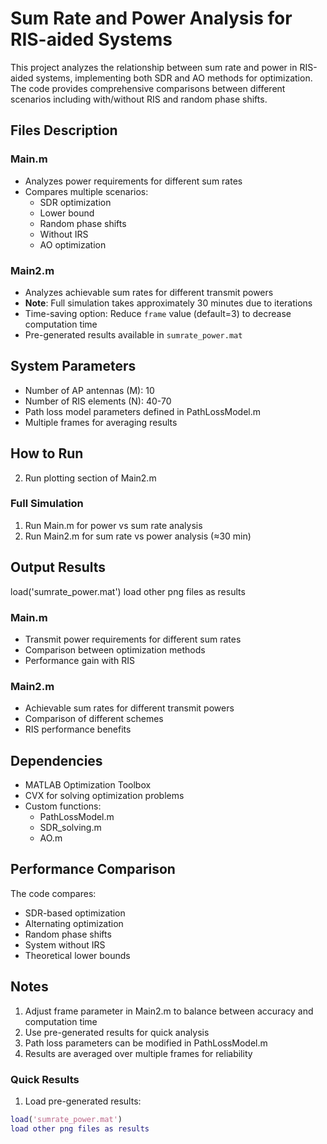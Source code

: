 # Sum Rate and Power Analysis for RIS-aided Systems

This project analyzes the relationship between sum rate and power in RIS-aided systems, implementing both SDR and AO methods for optimization. The code provides comprehensive comparisons between different scenarios including with/without RIS and random phase shifts.

## Files Description

### Main.m
- Analyzes power requirements for different sum rates
- Compares multiple scenarios:
  - SDR optimization
  - Lower bound
  - Random phase shifts
  - Without IRS
  - AO optimization

### Main2.m
- Analyzes achievable sum rates for different transmit powers
- **Note**: Full simulation takes approximately 30 minutes due to iterations
- Time-saving option: Reduce `frame` value (default=3) to decrease computation time
- Pre-generated results available in `sumrate_power.mat`

## System Parameters

- Number of AP antennas (M): 10
- Number of RIS elements (N): 40-70
- Path loss model parameters defined in PathLossModel.m
- Multiple frames for averaging results

## How to Run
2. Run plotting section of Main2.m
### Full Simulation
1. Run Main.m for power vs sum rate analysis
2. Run Main2.m for sum rate vs power analysis (≈30 min)
## Output Results
load('sumrate_power.mat')
load other png files as results
### Main.m
- Transmit power requirements for different sum rates
- Comparison between optimization methods
- Performance gain with RIS
### Main2.m
- Achievable sum rates for different transmit powers
- Comparison of different schemes
- RIS performance benefits
## Dependencies
- MATLAB Optimization Toolbox
- CVX for solving optimization problems
- Custom functions:
  - PathLossModel.m
  - SDR_solving.m
  - AO.m
## Performance Comparison
The code compares:

- SDR-based optimization
- Alternating optimization
- Random phase shifts
- System without IRS
- Theoretical lower bounds
## Notes
1. Adjust frame parameter in Main2.m to balance between accuracy and computation time
2. Use pre-generated results for quick analysis
3. Path loss parameters can be modified in PathLossModel.m
4. Results are averaged over multiple frames for reliability


### Quick Results
1. Load pre-generated results:
```matlab
load('sumrate_power.mat')
load other png files as results